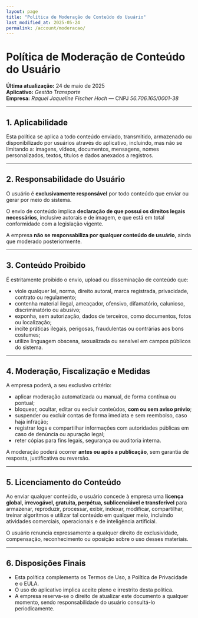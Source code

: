 ```yaml
---
layout: page
title: "Política de Moderação de Conteúdo do Usuário"
last_modified_at: 2025-05-24
permalink: /account/moderacao/
---
```


# Política de Moderação de Conteúdo do Usuário

**Última atualização:** 24 de maio de 2025  
**Aplicativo:** *Gestão Transporte*  
**Empresa:** *Raquel Jaqueline Fischer Hoch* — CNPJ *56.706.165/0001-38*  

---

## 1. Aplicabilidade

Esta política se aplica a todo conteúdo enviado, transmitido, armazenado ou disponibilizado por usuários através do aplicativo, incluindo, mas não se limitando a: imagens, vídeos, documentos, mensagens, nomes personalizados, textos, títulos e dados anexados a registros.

---

## 2. Responsabilidade do Usuário

O usuário é **exclusivamente responsável** por todo conteúdo que enviar ou gerar por meio do sistema.

O envio de conteúdo implica **declaração de que possui os direitos legais necessários**, inclusive autorais e de imagem, e que está em total conformidade com a legislação vigente.

A empresa **não se responsabiliza por qualquer conteúdo de usuário**, ainda que moderado posteriormente.

---

## 3. Conteúdo Proibido

É estritamente proibido o envio, upload ou disseminação de conteúdo que:

- viole qualquer lei, norma, direito autoral, marca registrada, privacidade, contrato ou regulamento;
- contenha material ilegal, ameaçador, ofensivo, difamatório, calunioso, discriminatório ou abusivo;
- exponha, sem autorização, dados de terceiros, como documentos, fotos ou localização;
- incite práticas ilegais, perigosas, fraudulentas ou contrárias aos bons costumes;
- utilize linguagem obscena, sexualizada ou sensível em campos públicos do sistema.

---

## 4. Moderação, Fiscalização e Medidas

A empresa poderá, a seu exclusivo critério:

- aplicar moderação automatizada ou manual, de forma contínua ou pontual;
- bloquear, ocultar, editar ou excluir conteúdos, **com ou sem aviso prévio**;
- suspender ou excluir contas de forma imediata e sem reembolso, caso haja infração;
- registrar logs e compartilhar informações com autoridades públicas em caso de denúncia ou apuração legal;
- reter cópias para fins legais, segurança ou auditoria interna.

A moderação poderá ocorrer **antes ou após a publicação**, sem garantia de resposta, justificativa ou reversão.

---

## 5. Licenciamento do Conteúdo

Ao enviar qualquer conteúdo, o usuário concede à empresa uma **licença global, irrevogável, gratuita, perpétua, sublicenciável e transferível** para armazenar, reproduzir, processar, exibir, indexar, modificar, compartilhar, treinar algoritmos e utilizar tal conteúdo em qualquer meio, incluindo atividades comerciais, operacionais e de inteligência artificial.

O usuário renuncia expressamente a qualquer direito de exclusividade, compensação, reconhecimento ou oposição sobre o uso desses materiais.

---

## 6. Disposições Finais

- Esta política complementa os Termos de Uso, a Política de Privacidade e o EULA.
- O uso do aplicativo implica aceite pleno e irrestrito desta política.
- A empresa reserva-se o direito de atualizar este documento a qualquer momento, sendo responsabilidade do usuário consultá-lo periodicamente.
